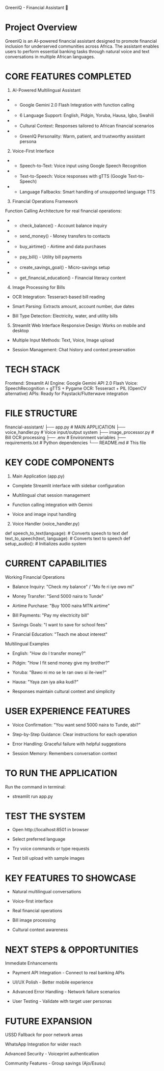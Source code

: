 GreenIQ - Financial Assistant 🏦

# Project Overview
GreenIQ is an AI-powered financial assistant designed to promote financial inclusion for underserved communities across Africa. The assistant enables users to perform essential banking tasks through natural voice and text conversations in multiple African languages.


# CORE FEATURES COMPLETED

1. AI-Powered Multilingual Assistant

- - Google Gemini 2.0 Flash Integration with function calling

- - 6 Language Support: English, Pidgin, Yoruba, Hausa, Igbo, Swahili

- - Cultural Context: Responses tailored to African financial scenarios

- - GreenIQ Personality: Warm, patient, and trustworthy assistant persona


2. Voice-First Interface

- - Speech-to-Text: Voice input using Google Speech Recognition

- - Text-to-Speech: Voice responses with gTTS (Google Text-to-Speech)

- - Language Fallbacks: Smart handling of unsupported language TTS


3. Financial Operations Framework

Function Calling Architecture for real financial operations:
- - check_balance() - Account balance inquiry
- - send_money() - Money transfers to contacts
- - buy_airtime() - Airtime and data purchases
- - pay_bill() - Utility bill payments
- - create_savings_goal() - Micro-savings setup
- - get_financial_education() - Financial literacy content


4. Image Processing for Bills
- OCR Integration: Tesseract-based bill reading

- Smart Parsing: Extracts amount, account number, due dates

- Bill Type Detection: Electricity, water, and utility bills


5. Streamlit Web Interface
Responsive Design: Works on mobile and desktop

- Multiple Input Methods: Text, Voice, Image upload

- Session Management: Chat history and context preservation


# TECH STACK

Frontend: Streamlit
AI Engine: Google Gemini API 2.0 Flash
Voice: SpeechRecognition + gTTS + Pygame
OCR: Tesseract + PIL (OpenCV alternative)
APIs: Ready for Paystack/Flutterwave integration


# FILE STRUCTURE

financial-assistant/
├── app.py                    # MAIN APPLICATION
├── voice_handler.py          # Voice input/output system
├── image_processor.py        # Bill OCR processing
├── .env                      # Environment variables
├── requirements.txt          # Python dependencies
└── README.md                 # This file



# KEY CODE COMPONENTS

1. Main Application (app.py)
- Complete Streamlit interface with sidebar configuration

- Multilingual chat session management

- Function calling integration with Gemini

- Voice and image input handling


2. Voice Handler (voice_handler.py)

def speech_to_text(language):  # Converts speech to text
def text_to_speech(text, language):  # Converts text to speech
def setup_audio():  # Initializes audio system


# CURRENT CAPABILITIES

Working Financial Operations

- Balance Inquiry: "Check my balance" / "Mo fe ri iye owo mi"

- Money Transfer: "Send 5000 naira to Tunde"

- Airtime Purchase: "Buy 1000 naira MTN airtime"

- Bill Payments: "Pay my electricity bill"

- Savings Goals: "I want to save for school fees"

- Financial Education: "Teach me about interest"


Multilingual Examples

- English: "How do I transfer money?"

- Pidgin: "How I fit send money give my brother?"

- Yoruba: "Bawo ni mo se le ran owo si ile-iwe?"

- Hausa: "Yaya zan iya aika kudi?"

- Responses maintain cultural context and simplicity


# USER EXPERIENCE FEATURES
- Voice Confirmation: "You want send 5000 naira to Tunde, abi?"

- Step-by-Step Guidance: Clear instructions for each operation

- Error Handling: Graceful failure with helpful suggestions

- Session Memory: Remembers conversation context


# TO RUN THE APPLICATION

Run the command in terminal: 

- streamlit run app.py


# TEST THE SYSTEM

- Open http://localhost:8501 in browser

- Select preferred language

- Try voice commands or type requests

- Test bill upload with sample images


# KEY FEATURES TO SHOWCASE

- Natural multilingual conversations

- Voice-first interface

- Real financial operations

- Bill image processing

- Cultural context awareness


#  NEXT STEPS & OPPORTUNITIES

Immediate Enhancements
- Payment API Integration - Connect to real banking APIs

- UI/UX Polish - Better mobile experience

- Advanced Error Handling - Network failure scenarios

- User Testing - Validate with target user personas


# FUTURE EXPANSION

USSD Fallback for poor network areas

WhatsApp Integration for wider reach

Advanced Security - Voiceprint authentication

Community Features - Group savings (Ajo/Esusu)